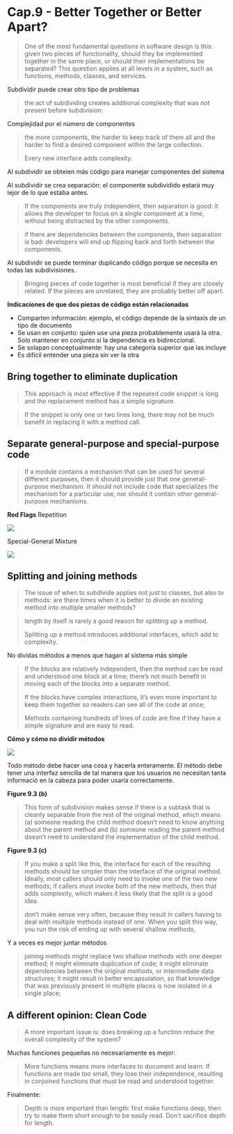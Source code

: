# Cap.9 - Better Together or Better Apart?

> One of the most fundamental questions in software design is this: given two pieces of functionality, should they be implemented together in the same place, or should their implementations be separated? This question applies at all levels in a system, such as functions, methods, classes, and services.

Subdividir puede crear otro tipo de problemas

> the act of subdividing creates additional complexity that was not present before subdivision:

Complejidad por el número de componentes

> the more components, the harder to keep track of them all and the harder to find a desired component within the large collection.
> 
> Every new interface adds complexity.

Al subdividir se obteien más código para manejar componentes del sistema

Al subdividir se crea separación: el componente subdividido estará muy lejor de lo que estaba antes.

> If the components are truly independent, then separation is good: it allows the developer to focus on a single component at a time, without being distracted by the other components.


> if there are dependencies between the components, then separation is bad: developers will end up flipping back and forth between the components.

Al subdividir se puede terminar duplicando código porque se necesita en todas las subdivisiones.


> Bringing pieces of code together is most beneficial if they are closely related. If the pieces are unrelated, they are probably better off apart.

**Indicaciones de que dos piezas de código están relacionadas**

- Comparten información: ejemplo, el código depende de la sintaxis de un tipo de documento
- Se usan en conjunto: quien use una pieza probablemente usará la otra. Solo mantener en conjunto si la dependencia es bidireccional.
- Se solapan conceptualmente: hay una categoría superior que las incluye
- Es difícil entender una pieza sin ver la otra
## Bring together to eliminate duplication
> This approach is most effective if the repeated code snippet is long and the replacement method has a simple signature.


> If the snippet is only one or two lines long, there may not be much benefit in replacing it with a method call.
## Separate general-purpose and special-purpose code
> If a module contains a mechanism that can be used for several different purposes, then it should provide just that one general-purpose mechanism. It should not include code that specializes the mechanism for a particular use, nor should it contain other general-purpose mechanisms.

**Red Flags**
Repetition

![](https://paper-attachments.dropboxusercontent.com/s_A7CB480A863B8877C5585E37B5062F568FC3042211F468EF0F155D4567A85D10_1679002075348_imagen.png)


Special-General Mixture

![](https://paper-attachments.dropboxusercontent.com/s_A7CB480A863B8877C5585E37B5062F568FC3042211F468EF0F155D4567A85D10_1679002102069_imagen.png)

## Splitting and joining methods
> The issue of when to subdivide applies not just to classes, but also to methods: are there times when it is better to divide an existing method into multiple smaller methods?


> length by itself is rarely a good reason for splitting up a method. 
> 
> Splitting up a method introduces additional interfaces, which add to complexity.

No dividas métodos a menos que hagan al sistema más simple

> If the blocks are relatively independent, then the method can be read and understood one block at a time; there’s not much benefit in moving each of the blocks into a separate method.
> 
> If the blocks have complex interactions, it’s even more important to keep them together so readers can see all of the code at once;
> 
> Methods containing hundreds of lines of code are fine if they have a simple signature and are easy to read.

**Cómo y cómo no dividir métodos**

![](https://paper-attachments.dropboxusercontent.com/s_A7CB480A863B8877C5585E37B5062F568FC3042211F468EF0F155D4567A85D10_1679002473913_imagen.png)


Todo método debe hacer una cosa y hacerla enteramente. El método debe tener una interfaz sencilla de tal manera que los usuarios no necesitan tanta informació en la cabeza para poder usarla correctamente.

**Figure 9.3 (b)**

> This form of subdivision makes sense if there is a subtask that is cleanly separable from the rest of the original method, which means (a) someone reading the child method doesn’t need to know anything about the parent method and (b) someone reading the parent method doesn’t need to understand the implementation of the child method.

**Figure 9.3 (c)**

> If you make a split like this, the interface for each of the resulting methods should be simpler than the interface of the original method. Ideally, most callers should only need to invoke one of the two new methods; if callers must invoke both of the new methods, then that adds complexity, which makes it less likely that the split is a good idea.
> 
> don’t make sense very often, because they result in callers having to deal with multiple methods instead of one. When you split this way, you run the risk of ending up with several shallow methods,

Y a veces es mejor juntar métodos

> joining methods might replace two shallow methods with one deeper method; it might eliminate duplication of code; it might eliminate dependencies between the original methods, or intermediate data structures; it might result in better encapsulation, so that knowledge that was previously present in multiple places is now isolated in a single place;


## A different opinion: Clean Code
> A more important issue is: does breaking up a function reduce the overall complexity of the system?

Muchas funciones pequeñas no necesariamente es mejor:

> More functions means more interfaces to document and learn. If functions are made too small, they lose their independence, resulting in conjoined functions that must be read and understood together.

Finalmente:

> Depth is more important than length: first make functions deep, then try to make them short enough to be easily read. Don’t sacrifice depth for length.

